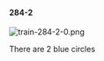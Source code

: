#### 284-2
![train-284-2-0.png](https://github.com/lil-lab/nlvr/raw/master/nlvr/train/images/72/train-284-2-0.png "train-284-2-0.png")

There are 2 blue circles